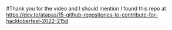 #Thank you for the video and I should mention I found this repo at https://dev.to/atapas/15-github-repositories-to-contribute-for-hacktoberfest-2022-215d
